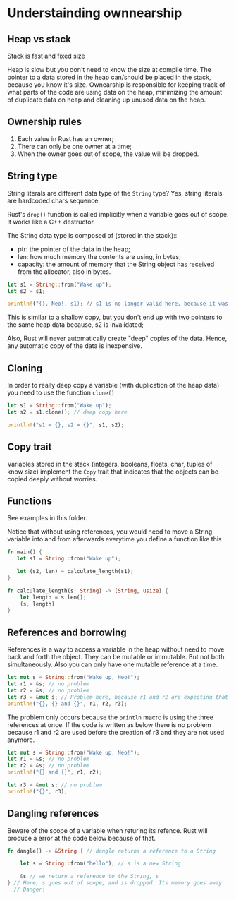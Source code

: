 # Understainding ownnearship

## Heap vs stack
Stack is fast and fixed size

Heap is slow but you don't need to know the size at compile time.
The pointer to a data stored in the heap can/should be placed in the stack, because you know it's size. Ownearship is responsible for keeping track of what parts of the code are using data on the heap, minimizing the amount of duplicate data on heap and cleaning up unused data on the heap.

## Ownership rules

1. Each value in Rust has an owner;
2. There can only be one owner at a time;
3. When the owner goes out of scope, the value will be dropped.

## String type

String literals are different data type of the `String` type? Yes, string literals are hardcoded chars sequence.

Rust's `drop()` function is called implicitly when a variable goes out of scope. It works like a C++ destructor.

The String data type is composed of (stored in the stack)::
* ptr: the pointer of the data in the heap;
* len: how much memory the contents are using, in bytes;
* capacity: the amount of memory that the String object has received from the allocator, also in bytes.

```rust
let s1 = String::from("Wake up");
let s2 = s1;

println!("{}, Neo!, s1); // s1 is no longer valid here, because it was moved to s2
```

This is similar to a shallow copy, but you don't end up with two pointers to the same heap data because, s2 is invalidated;

Also, Rust will never automatically create "deep" copies of the data. Hence, any automatic copy of the data is inexpensive.

## Cloning

In order to really deep copy a variable (with duplication of the heap data) you need to use the function `clone()`

```rust
let s1 = String::from("Wake up");
let s2 = s1.clone(); // deep copy here

println!("s1 = {}, s2 = {}", s1, s2);
```

## Copy trait 

Variables stored in the stack (integers, booleans, floats, char, tuples of know size) implement the `Copy` trait that indicates that the objects can be copied deeply without worries.

## Functions

See examples in this folder.

Notice that without using references, you would need to move a String variable into and from afterwards everytime you define a function like this

```rust
fn main() {
   let s1 = String::from("Wake up");

   let (s2, len) = calculate_length(s1);
}

fn calculate_length(s: String) -> (String, usize) {
    let length = s.len();
    (s, length)
}
```

## References and borrowing

References is a way to access a variable in the heap without need to move back and forth the object. They can be mutable or immutable. But not both simultaneously. Also you can only have one mutable reference at a time.

```rust
let mut s = String::from("Wake up, Neo!");
let r1 = &s; // no problem
let r2 = &s; // no problem
let r3 = &mut s; // Problem here, because r1 and r2 are expecting that the reference was still immutable
println!("{}, {} and {}", r1, r2, r3); 
```
The problem only occurs because the `println` macro is using the three references at once. If the code is written as below there is no problem because r1 and r2 are used before the creation of r3 and they are not used anymore.

```rust
let mut s = String::from("Wake up, Neo!");
let r1 = &s; // no problem
let r2 = &s; // no problem
println!("{} and {}", r1, r2); 

let r3 = &mut s; // no problem
println!("{}", r3); 
```

## Dangling references

Beware of the scope of a variable when returing its refence. Rust will produce a error at the code below because of that.
```rust
fn dangle() -> &String { // dangle returns a reference to a String

    let s = String::from("hello"); // s is a new String

    &s // we return a reference to the String, s
} // Here, s goes out of scope, and is dropped. Its memory goes away.
  // Danger!
```
